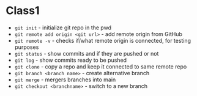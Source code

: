 # Class1

- `git init` - initialize git repo in the pwd
- `git remote add origin <git url>` - add remote origin from GitHub
- `git remote -v`  -  checks if/what remote origin is connected, for testing purposes 
- `git status` - show commits and if they are pushed or not
- `git log` - show commits ready to be pushed
- `git clone` - copy a repo and keep it connected to same remote repo
- `git branch <branch name>` - create alternative branch
- `git merge` - mergers branches into main
- `git checkout <branchname>` - switch to a new branch